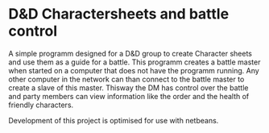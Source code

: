 # D&D Charactersheets and battle control
A simple programm designed for a D&amp;D group to create Character sheets and use them as a guide for a battle.
This programm creates a battle master when started on a computer that does not have the programm running.
Any other computer in the network can than connect to the battle master to create a slave of this master.
Thisway the DM has control over the battle and party members can view information like the order and the health of friendly characters.

Development of this project is optimised for use with netbeans.